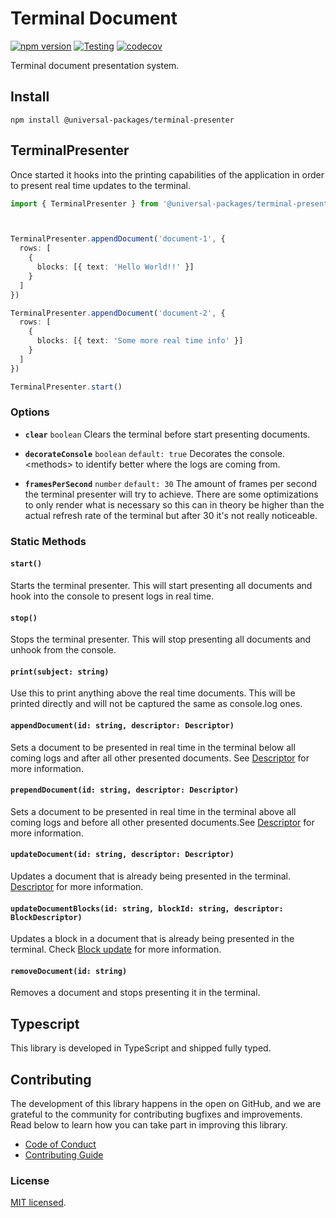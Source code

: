 # Terminal Document

[![npm version](https://badge.fury.io/js/@universal-packages%2Fterminal-presenter.svg)](https://www.npmjs.com/package/@universal-packages/terminal-presenter)
[![Testing](https://github.com/universal-packages/universal-terminal-presenter/actions/workflows/testing.yml/badge.svg)](https://github.com/universal-packages/universal-terminal-presenter/actions/workflows/testing.yml)
[![codecov](https://codecov.io/gh/universal-packages/universal-terminal-presenter/branch/main/graph/badge.svg?token=CXPJSN8IGL)](https://codecov.io/gh/universal-packages/universal-terminal-presenter)

Terminal document presentation system.

## Install

```shell
npm install @universal-packages/terminal-presenter
```

## TerminalPresenter

Once started it hooks into the printing capabilities of the application in order to present real time updates to the terminal.

```typescript
import { TerminalPresenter } from '@universal-packages/terminal-presenter'



TerminalPresenter.appendDocument('document-1', {
  rows: [
    {
      blocks: [{ text: 'Hello World!!' }]
    }
  ]
})

TerminalPresenter.appendDocument('document-2', {
  rows: [
    {
      blocks: [{ text: 'Some more real time info' }]
    }
  ]
})

TerminalPresenter.start()
```

### Options

- **`clear`** `boolean`
  Clears the terminal before start presenting documents.

- **`decorateConsole`** `boolean` `default: true`
  Decorates the console.\<methods\> to identify better where the logs are coming from.

- **`framesPerSecond`** `number` `default: 30`
  The amount of frames per second the terminal presenter will try to achieve. There are some optimizations to only render what is necessary so this can in theory be higher than the actual refresh rate of the terminal but after 30 it's not really noticeable.

### Static Methods

#### `start()`

Starts the terminal presenter. This will start presenting all documents and hook into the console to present logs in real time.

#### `stop()`

Stops the terminal presenter. This will stop presenting all documents and unhook from the console.

#### `print(subject: string)`

Use this to print anything above the real time documents. This will be printed directly and will not be captured the same as console.log ones.

#### `appendDocument(id: string, descriptor: Descriptor)`

Sets a document to be presented in real time in the terminal below all coming logs and after all other presented documents. See [Descriptor](https://github.com/universal-packages/universal-terminal-document?tab=readme-ov-file#descriptor) for more information.

#### `prependDocument(id: string, descriptor: Descriptor)`

Sets a document to be presented in real time in the terminal above all coming logs and before all other presented documents.See [Descriptor](https://github.com/universal-packages/universal-terminal-document?tab=readme-ov-file#descriptor) for more information.

#### `updateDocument(id: string, descriptor: Descriptor)`

Updates a document that is already being presented in the terminal. [Descriptor](https://github.com/universal-packages/universal-terminal-document?tab=readme-ov-file#descriptor) for more information.

#### `updateDocumentBlocks(id: string, blockId: string, descriptor: BlockDescriptor)`

Updates a block in a document that is already being presented in the terminal. Check [Block update](https://github.com/universal-packages/universal-terminal-document?tab=readme-ov-file#updateid-string-block-object) for more information.

#### `removeDocument(id: string)`

Removes a document and stops presenting it in the terminal.

## Typescript

This library is developed in TypeScript and shipped fully typed.

## Contributing

The development of this library happens in the open on GitHub, and we are grateful to the community for contributing bugfixes and improvements. Read below to learn how you can take part in improving this library.

- [Code of Conduct](./CODE_OF_CONDUCT.md)
- [Contributing Guide](./CONTRIBUTING.md)

### License

[MIT licensed](./LICENSE).
